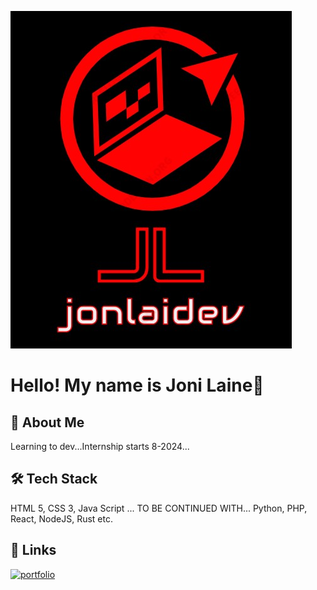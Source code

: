 ![Logo](jonlaidev(LOGO).jpg)



# Hello! My name is Joni Laine👋


## 🚀 About Me
Learning to dev...Internship starts 8-2024...


## 🛠 Tech Stack
HTML 5, CSS 3, Java Script ... TO BE CONTINUED WITH... Python, PHP, React, NodeJS, Rust etc.


## 🔗 Links
[![portfolio](https://img.shields.io/badge/my_portfolio-000?style=for-the-badge&logo=ko-fi&logoColor=white)](https://jonlaidev.github.io/)



